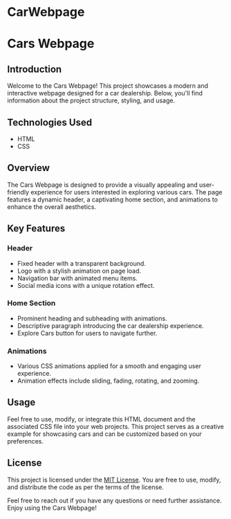 # CarWebpage
# Cars Webpage

## Introduction
Welcome to the Cars Webpage! This project showcases a modern and interactive webpage designed for a car dealership. Below, you'll find information about the project structure, styling, and usage.

## Technologies Used
- HTML
- CSS

## Overview
The Cars Webpage is designed to provide a visually appealing and user-friendly experience for users interested in exploring various cars. The page features a dynamic header, a captivating home section, and animations to enhance the overall aesthetics.

## Key Features

### Header
- Fixed header with a transparent background.
- Logo with a stylish animation on page load.
- Navigation bar with animated menu items.
- Social media icons with a unique rotation effect.

### Home Section
- Prominent heading and subheading with animations.
- Descriptive paragraph introducing the car dealership experience.
- Explore Cars button for users to navigate further.

### Animations
- Various CSS animations applied for a smooth and engaging user experience.
- Animation effects include sliding, fading, rotating, and zooming.

## Usage
Feel free to use, modify, or integrate this HTML document and the associated CSS file into your web projects. This project serves as a creative example for showcasing cars and can be customized based on your preferences.

## License
This project is licensed under the [MIT License](LICENSE). You are free to use, modify, and distribute the code as per the terms of the license.

Feel free to reach out if you have any questions or need further assistance. Enjoy using the Cars Webpage!
